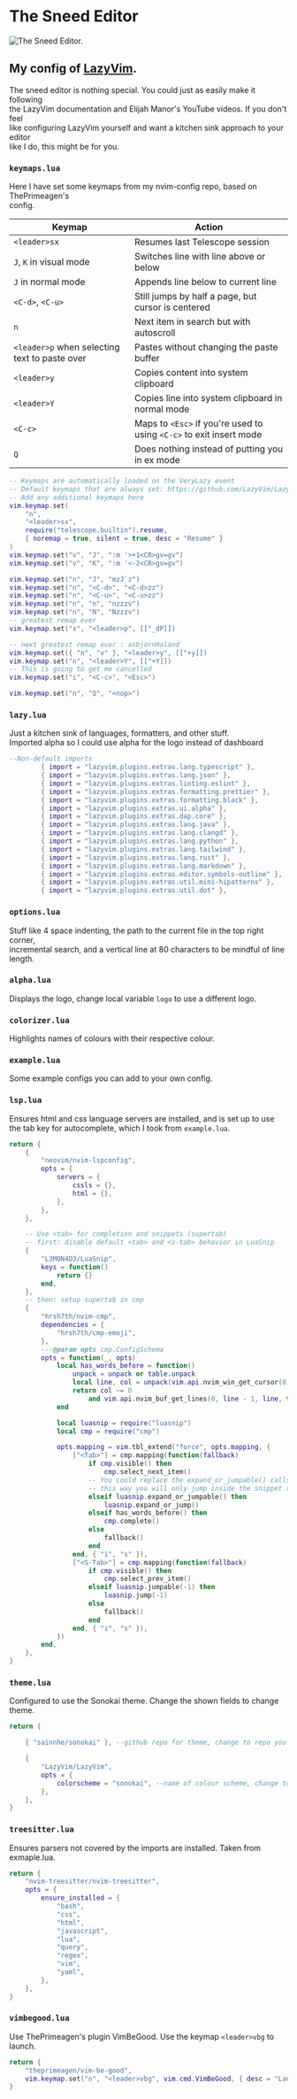 # The Sneed Editor

![The Sneed Editor.](./TheSneedEditor.png)

## My config of [LazyVim](https://github.com/LazyVim/LazyVim).

The sneed editor is nothing special. You could just as easily make it following  
the LazyVim documentation and Elijah Manor's YouTube videos. If you don't feel  
like configuring LazyVim yourself and want a kitchen sink approach to your editor  
like I do, this might be for you.

### `keymaps.lua`

Here I have set some keymaps from my nvim-config repo, based on ThePrimeagen's  
config.

| Keymap                                        | Action                                                              |
| --------------------------------------------- | ------------------------------------------------------------------- |
| `<leader>sx `                                 | Resumes last Telescope session                                      |
| `J`, `K` in visual mode                       | Switches line with line above or below                              |
| `J` in normal mode                            | Appends line below to current line                                  |
| `<C-d>`, `<C-u>`                              | Still jumps by half a page, but cursor is centered                  |
| `n`                                           | Next item in search but with autoscroll                             |
| `<leader>p` when selecting text to paste over | Pastes without changing the paste buffer                            |
| `<leader>y`                                   | Copies content into system clipboard                                |
| `<leader>Y`                                   | Copies line into system clipboard in normal mode                    |
| `<C-c>`                                       | Maps to `<Esc>` if you're used to using `<C-c>` to exit insert mode |
| `Q`                                           | Does nothing instead of putting you in ex mode                      |

```lua
-- Keymaps are automatically loaded on the VeryLazy event
-- Default keymaps that are always set: https://github.com/LazyVim/LazyVim/blob/main/lua/lazyvim/config/keymaps.lua
-- Add any additional keymaps here
vim.keymap.set(
    "n",
    "<leader>sx",
    require("telescope.builtin").resume,
    { noremap = true, silent = true, desc = "Resume" }
)
vim.keymap.set("v", "J", ":m '>+1<CR>gv=gv")
vim.keymap.set("v", "K", ":m '<-2<CR>gv=gv")

vim.keymap.set("n", "J", "mzJ`z")
vim.keymap.set("n", "<C-d>", "<C-d>zz")
vim.keymap.set("n", "<C-u>", "<C-u>zz")
vim.keymap.set("n", "n", "nzzzv")
vim.keymap.set("n", "N", "Nzzzv")
-- greatest remap ever
vim.keymap.set("x", "<leader>p", [["_dP]])

-- next greatest remap ever : asbjornHaland
vim.keymap.set({ "n", "v" }, "<leader>y", [["+y]])
vim.keymap.set("n", "<leader>Y", [["+Y]])
-- This is going to get me cancelled
vim.keymap.set("i", "<C-c>", "<Esc>")

vim.keymap.set("n", "Q", "<nop>")
```

### `lazy.lua`

Just a kitchen sink of languages, formatters, and other stuff.  
Imported alpha so I could use alpha for the logo instead of dashboard

```lua
--Non-default imports
        { import = "lazyvim.plugins.extras.lang.typescript" },
        { import = "lazyvim.plugins.extras.lang.json" },
        { import = "lazyvim.plugins.extras.linting.eslint" },
        { import = "lazyvim.plugins.extras.formatting.prettier" },
        { import = "lazyvim.plugins.extras.formatting.black" },
        { import = "lazyvim.plugins.extras.ui.alpha" },
        { import = "lazyvim.plugins.extras.dap.core" },
        { import = "lazyvim.plugins.extras.lang.java" },
        { import = "lazyvim.plugins.extras.lang.clangd" },
        { import = "lazyvim.plugins.extras.lang.python" },
        { import = "lazyvim.plugins.extras.lang.tailwind" },
        { import = "lazyvim.plugins.extras.lang.rust" },
        { import = "lazyvim.plugins.extras.lang.markdown" },
        { import = "lazyvim.plugins.extras.editor.symbols-outline" },
        { import = "lazyvim.plugins.extras.util.mini-hipatterns" },
        { import = "lazyvim.plugins.extras.util.dot" },
```

### `options.lua`

Stuff like 4 space indenting, the path to the current file in the top right corner,  
incremental search, and a vertical line at 80 characters to be mindful of line  
length.

### `alpha.lua`

Displays the logo, change local variable `logo` to use a different logo.

### `colorizer.lua`

Highlights names of colours with their respective colour.

### `example.lua`

Some example configs you can add to your own config.

### `lsp.lua`

Ensures html and css language servers are installed, and is set up to use  
the tab key for autocomplete, which I took from `example.lua`.

```lua
return {
    {
        "neovim/nvim-lspconfig",
        opts = {
            servers = {
                cssls = {},
                html = {},
            },
        },
    },

    -- Use <tab> for completion and snippets (supertab)
    -- first: disable default <tab> and <s-tab> behavior in LuaSnip
    {
        "L3MON4D3/LuaSnip",
        keys = function()
            return {}
        end,
    },
    -- then: setup supertab in cmp
    {
        "hrsh7th/nvim-cmp",
        dependencies = {
            "hrsh7th/cmp-emoji",
        },
        ---@param opts cmp.ConfigSchema
        opts = function(_, opts)
            local has_words_before = function()
                unpack = unpack or table.unpack
                local line, col = unpack(vim.api.nvim_win_get_cursor(0))
                return col ~= 0
                    and vim.api.nvim_buf_get_lines(0, line - 1, line, true)[1]:sub(col, col):match("%s") == nil
            end

            local luasnip = require("luasnip")
            local cmp = require("cmp")

            opts.mapping = vim.tbl_extend("force", opts.mapping, {
                ["<Tab>"] = cmp.mapping(function(fallback)
                    if cmp.visible() then
                        cmp.select_next_item()
                    -- You could replace the expand_or_jumpable() calls with expand_or_locally_jumpable()
                    -- this way you will only jump inside the snippet region
                    elseif luasnip.expand_or_jumpable() then
                        luasnip.expand_or_jump()
                    elseif has_words_before() then
                        cmp.complete()
                    else
                        fallback()
                    end
                end, { "i", "s" }),
                ["<S-Tab>"] = cmp.mapping(function(fallback)
                    if cmp.visible() then
                        cmp.select_prev_item()
                    elseif luasnip.jumpable(-1) then
                        luasnip.jump(-1)
                    else
                        fallback()
                    end
                end, { "i", "s" }),
            })
        end,
    },
}
```

### `theme.lua`

Configured to use the Sonokai theme. Change the shown fields to change theme.

```lua
return {

    { "sainnhe/sonokai" }, --github repo for theme, change to repo you want

    {
        "LazyVim/LazyVim",
        opts = {
            colorscheme = "sonokai", --name of colour scheme, change to your desired colour scheme
        },
    },
}
```

### `treesitter.lua`

Ensures parsers not covered by the imports are installed. Taken from exmaple.lua.

```lua
return {
    "nvim-treesitter/nvim-treesitter",
    opts = {
        ensure_installed = {
            "bash",
            "css",
            "html",
            "javascript",
            "lua",
            "query",
            "regex",
            "vim",
            "yaml",
        },
    },
}
```

### `vimbegood.lua`

Use ThePrimeagen's plugin VimBeGood. Use the keymap `<leader>vbg` to launch.

```lua
return {
    "theprimeagen/vim-be-good",
    vim.keymap.set("n", "<leader>vbg", vim.cmd.VimBeGood, { desc = "Launch VimBeGood" }),
}
```

